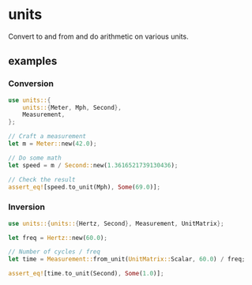 # units

Convert to and from and do arithmetic on various units.

## examples

### Conversion
```rs
use units::{
    units::{Meter, Mph, Second},
    Measurement,
};

// Craft a measurement
let m = Meter::new(42.0);

// Do some math
let speed = m / Second::new(1.3616521739130436);

// Check the result
assert_eq![speed.to_unit(Mph), Some(69.0)];
```
### Inversion
```rs
use units::{units::{Hertz, Second}, Measurement, UnitMatrix};

let freq = Hertz::new(60.0);

// Number of cycles / freq
let time = Measurement::from_unit(UnitMatrix::Scalar, 60.0) / freq;

assert_eq![time.to_unit(Second), Some(1.0)];
```
